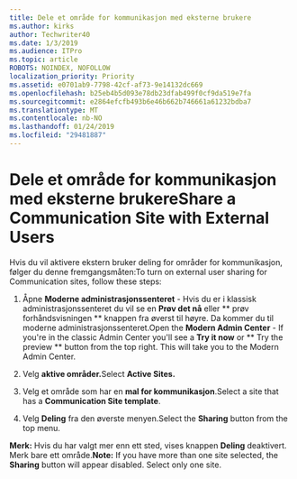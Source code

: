 ```yaml
---
title: Dele et område for kommunikasjon med eksterne brukere
ms.author: kirks
author: Techwriter40
ms.date: 1/3/2019
ms.audience: ITPro
ms.topic: article
ROBOTS: NOINDEX, NOFOLLOW
localization_priority: Priority
ms.assetid: e0701ab9-7798-42cf-af73-9e14132dc669
ms.openlocfilehash: b25eb4b5d093e78db23dfab499f0cf9da519e7fa
ms.sourcegitcommit: e2864efcfb493b6e46b662b746661a61232bdba7
ms.translationtype: MT
ms.contentlocale: nb-NO
ms.lasthandoff: 01/24/2019
ms.locfileid: "29481887"
---
```

# <a name="share-a-communication-site-with-external-users"></a><span data-ttu-id="757d5-102">Dele et område for kommunikasjon med eksterne brukere</span><span class="sxs-lookup"><span data-stu-id="757d5-102">Share a Communication Site with External Users</span></span>

<span data-ttu-id="757d5-103">Hvis du vil aktivere ekstern bruker deling for områder for kommunikasjon, følger du denne fremgangsmåten:</span><span class="sxs-lookup"><span data-stu-id="757d5-103">To turn on external user sharing for Communication sites, follow these steps:</span></span> 
  
1. <span data-ttu-id="757d5-p101">Åpne **Moderne administrasjonssenteret** - Hvis du er i klassisk administrasjonssenteret du vil se en **Prøv det nå** eller \*\* prøv forhåndsvisningen \*\* knappen fra øverst til høyre. Da kommer du til moderne administrasjonssenteret.</span><span class="sxs-lookup"><span data-stu-id="757d5-p101">Open the **Modern Admin Center** - If you're in the classic Admin Center you'll see a **Try it now** or \*\* Try the preview \*\* button from the top right. This will take you to the Modern Admin Center.</span></span> 
  
2. <span data-ttu-id="757d5-106">Velg **aktive områder.**</span><span class="sxs-lookup"><span data-stu-id="757d5-106">Select **Active Sites.**</span></span>
  
3. <span data-ttu-id="757d5-107">Velg et område som har en **mal for kommunikasjon**.</span><span class="sxs-lookup"><span data-stu-id="757d5-107">Select a site that has a **Communication Site template**.</span></span> 
  
4. <span data-ttu-id="757d5-108">Velg **Deling** fra den øverste menyen.</span><span class="sxs-lookup"><span data-stu-id="757d5-108">Select the **Sharing** button from the top menu.</span></span> 
  
 <span data-ttu-id="757d5-p102">**Merk:** Hvis du har valgt mer enn ett sted, vises knappen **Deling** deaktivert. Merk bare ett område.</span><span class="sxs-lookup"><span data-stu-id="757d5-p102">**Note:** If you have more than one site selected, the **Sharing** button will appear disabled. Select only one site.</span></span> 
  


